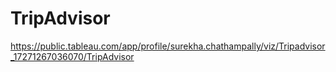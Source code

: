 # TripAdvisor



https://public.tableau.com/app/profile/surekha.chathampally/viz/Tripadvisor_17271267036070/TripAdvisor


